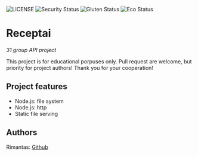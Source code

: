 ![LICENSE](https://img.shields.io/badge/license-MIT-blue.svg?style=flat-square)
![Security Status](https://img.shields.io/security-headers?label=Security&url=https%3A%2F%2Fgithub.com&style=flat-square)
![Gluten Status](https://img.shields.io/badge/Gluten-Free-green.svg)
![Eco Status](https://img.shields.io/badge/ECO-Friendly-green.svg)

# Receptai

_31 group API project_

This project is for educational porpuses only. Pull request are welcome, but priority for project authors! Thank you for your cooperation!

## Project features

- Node.js: file system
- Node.js: http
- Static file serving

## Authors

Rimantas: [Github](https://github.com/belauzas)